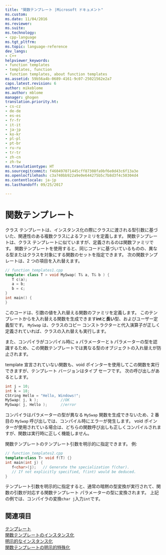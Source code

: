 ```yaml
---
title: "関数テンプレート |Microsoft ドキュメント"
ms.custom: 
ms.date: 11/04/2016
ms.reviewer: 
ms.suite: 
ms.technology:
- cpp-language
ms.tgt_pltfrm: 
ms.topic: language-reference
dev_langs:
- C++
helpviewer_keywords:
- function templates
- templates, function
- function templates, about function templates
ms.assetid: 59b56a4b-0689-4161-9c07-25021562e2a7
caps.latest.revision: 6
author: mikeblome
ms.author: mblome
manager: ghogen
translation.priority.ht:
- cs-cz
- de-de
- es-es
- fr-fr
- it-it
- ja-jp
- ko-kr
- pl-pl
- pt-br
- ru-ru
- tr-tr
- zh-cn
- zh-tw
ms.translationtype: HT
ms.sourcegitcommit: f460497071445cff87308fa9bf6e0d43c6f13a3e
ms.openlocfilehash: c3a740bb922a9e0e644275b5c7b8d3f4c50304d4
ms.contentlocale: ja-jp
ms.lasthandoff: 09/25/2017

---
```

# <a name="function-templates"></a>関数テンプレート
クラス テンプレートは、インスタンス化の際にクラスに渡される型引数に基づいた、関連性のある複数クラスによるファミリを定義します。 関数テンプレートは、クラス テンプレートに似ていますが、定義されるのは関数ファミリです。 関数テンプレートを使用すると、同じコードに基づいているものの、異なる型またはクラスを対象にする関数のセットを指定できます。 次の関数テンプレートは、2 つの項目を入れ替えます。  
  
```cpp
// function_templates1.cpp  
template< class T > void MySwap( T& a, T& b ) {  
   T c(a);   
   a = b;   
   b = c;  
}  
int main() {  
}  
```  
  
 このコードは、引数の値を入れ替える関数のファミリを定義します。 このテンプレートからを入れ替える関数を生成できます**int**と**長い**型、およびユーザー定義型です。 `MySwap` は、クラスのコピー コンストラクターと代入演算子が正しく定義されていれば、クラスの入れ替えも実行します。  
  
 また、コンパイラがコンパイル時に `a` パラメーターと `b` パラメーターの型を認識するため、この関数テンプレートでは異なる型のオブジェクトの入れ替えが防止されます。  
  
 template 宣言されていない関数も、void ポインターを使用してこの関数を実行できますが、テンプレート バージョンはタイプ セーフです。 次の呼び出しがあるとします。  
  
```cpp
int j = 10;  
int k = 18;  
CString Hello = "Hello, Windows!";  
MySwap( j, k );          //OK  
MySwap( j, Hello );      //error  
```  
  
 コンパイラはパラメーターの型が異なる `MySwap` 関数を生成できないため、2 番目の `MySwap` 呼び出しでは、コンパイル時にエラーが発生します。 void ポインターが使用されている場合は、どちらの関数呼び出しも正しくコンパイルされますが、関数は実行時に正しく機能しません。  
  
 関数テンプレートのテンプレート引数を明示的に指定できます。 例:  
  
```cpp
// function_templates2.cpp  
template<class T> void f(T) {}  
int main(int j) {  
   f<char>(j);   // Generate the specialization f(char).  
   // If not explicitly specified, f(int) would be deduced.  
}  
```  
  
 テンプレート引数を明示的に指定すると、通常の暗黙の型変換が実行されて、関数の引数が対応する関数テンプレート パラメーターの型に変換されます。 上記の例では、コンパイラの変換`char j`入力`int`です。  
  
## <a name="see-also"></a>関連項目  
 [テンプレート](../cpp/templates-cpp.md)   
 [関数テンプレートのインスタンス化](../cpp/function-template-instantiation.md)   
 [明示的なインスタンス化](../cpp/explicit-instantiation.md)   
 [関数テンプレートの明示的特殊化](../cpp/explicit-specialization-of-function-templates.md)


